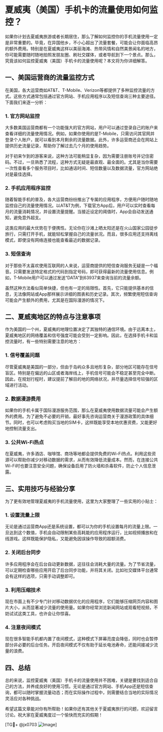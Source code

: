 # 夏威夷（美国）手机卡的流量使用如何监控？

如果你计划去夏威夷旅游或者长期居住，那么了解如何监控你的手机流量使用一定是非常重要的。毕竟，在异国他乡，不小心超出了流量套餐，可能会让你面临高昂的额外费用。特别是在夏威夷这样以美丽海滩、热带风情和自然美景闻名的地方，你可能需要随时随地拍照发朋友圈、刷社交媒体，或者导航到下一个景点。那么，究竟该如何监控夏威夷（美国）手机卡的流量使用呢？本文将为你详细解答。

## 一、美国运营商的流量监控方式

在美国，各大运营商如AT&T、T-Mobile、Verizon等都提供了多种监控流量的方式。这些方式通常包括通过官方网站、手机应用程序以及短信查询三种主要途径。下面我们来逐一分析：

### 1. 官方网站监控

大多数美国运营商都有一个功能强大的官方网站，用户可以通过登录自己的账户来查看详细的流量使用情况。例如，如果你使用的是T-Mobile，只需访问其官网并登录个人账户，就可以看到本月剩余的流量数据。此外，许多运营商还会在网站上提供历史流量记录，帮助你了解过去几个月的使用趋势。

对于初来乍到的游客来说，这种方法可能稍显复杂，因为需要注册账号并记住密码。不过，一旦熟悉了流程，这种方式无疑是最直观、最全面的。尤其是当你需要一次性查看多个服务项目时，比如通话时间、短信数量以及数据流量，官方网站绝对是最佳选择。

### 2. 手机应用程序监控

随着智能手机的普及，各大运营商纷纷推出了专属的应用程序，方便用户随时随地监控自己的流量使用情况。以AT&T为例，下载官方App后，用户可以实时查看每月的流量消耗情况，并设置流量提醒。当接近设定的阈值时，App会自动发送通知，避免意外超支。

这类应用的最大优势在于便携性。无论你在沙滩上晒太阳还是在火山国家公园徒步旅行，只需打开手机，就能轻松掌握自己的流量状况。而且，很多应用还支持离线模式，即使没有网络连接也能查看最近的数据记录。

### 3. 短信查询

对于那些不太喜欢使用互联网的人来说，运营商提供的短信查询服务无疑是一个福音。只需要发送特定格式的代码到指定号码，即可获得最新的流量使用信息。例如，T-Mobile用户可以通过发送“DATA”到63937来查询当前的流量余额。

虽然这种方法看似简单快捷，但也有一定的局限性。首先，它只能提供基本的信息，无法像网站或App那样展示详细的图表和历史记录。其次，频繁使用短信查询可能会产生额外的费用，尤其是在国际漫游的情况下。

## 二、夏威夷地区的特点与注意事项

作为美国的一个州，夏威夷的地理位置决定了其独特的通信环境。由于远离本土，夏威夷地区的网络覆盖和信号强度可能会受到一定影响。因此，在选择手机卡和监控流量时，有一些特别需要注意的地方：

### 1. 信号覆盖问题

尽管夏威夷是美国的一部分，但由于岛屿众多且地形复杂，部分地区可能存在信号盲区。特别是在偏远的山区或者海岸线上，手机信号可能会不稳定甚至完全中断。因此，在规划行程时，建议提前了解目的地的网络状况，并尽量选择信号较强的区域进行活动。

### 2. 数据漫游费用

如果你的手机卡属于国际漫游服务范围，那么在夏威夷使用数据流量可能会产生额外的费用。为了避免不必要的开销，最好事先咨询运营商关于漫游政策的具体细节。同时，也可以考虑购买当地的SIM卡，这样既能享受本地优惠资费，又能更好地控制流量支出。

### 3. 公共Wi-Fi热点

在夏威夷，许多酒店、咖啡馆、商场等地都会提供免费的Wi-Fi热点。利用这些资源可以帮助你减少对移动数据的需求，从而有效降低流量成本。然而，在连接公共Wi-Fi时也要注意安全问题，确保设备启用了防火墙和杀毒软件，防止个人信息泄露。

## 三、实用技巧与经验分享

为了更有效地管理夏威夷的手机流量使用，这里为大家整理了一些实用的小贴士：

### 1. 设置流量上限

无论是通过运营商App还是系统设置，都可以为你的手机设置每月的流量上限。一旦达到这个数值，手机会自动限制某些高耗能的应用程序运行，比如视频播放和在线游戏。这样既能保护隐私，又能避免因误操作导致的超额消费。

### 2. 关闭后台同步

许多应用程序会在后台自动更新数据，这往往会消耗大量的流量。为了节省流量，可以定期检查哪些应用开启了后台同步功能，并将其关闭。比如社交媒体平台通常会有这样的选项，只需手动调整即可。

### 3. 利用压缩技术

现在市面上有不少专门针对移动数据优化的应用程序，它们能够压缩网页内容和图片大小，从而显著减少流量的使用量。如果你经常浏览新闻网站或观看短视频，不妨试试这类工具，也许会让你惊喜。

### 4. 注意夜间模式

现在很多智能手机都内置了夜间模式，这种模式下屏幕亮度会降低，同时也会暂停部分非必要的后台任务。开启夜间模式不仅有助于延长电池寿命，还能间接减少流量的浪费。

## 四、总结

总的来说，监控夏威夷（美国）手机卡的流量使用并不困难，关键是要找到适合自己的方法，并养成良好的使用习惯。无论是通过官方网站、手机App还是短信查询，都可以随时掌握流量动态；而在实际操作过程中，则需要结合当地的实际情况灵活应对各种挑战。

希望这篇文章能对你有所帮助！如果你还有其他关于夏威夷旅行的问题，欢迎留言讨论。祝大家在夏威夷度过一个愉快而充实的假期！

[TG💪+ @jx0703 ![Image](https://github.com/user-attachments/assets/dbca1d08-cadb-493c-b0ec-ad6f7a83f270)]